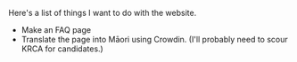 Here's a list of things I want to do with the website.

- Make an FAQ page
- Translate the page into Māori using Crowdin. (I'll probably need to scour KRCA for candidates.)


